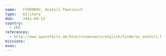 ```yaml
---
name:	FYODOROV, Anatoli Pawlovich
type:	military
dob:	1941-04-14
country:
  - URS
references:
  - http://www.spacefacts.de/bios/cosmonauts/english/fyodorov_anatoli.htm
missions:
evas:
---
```

